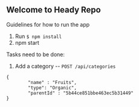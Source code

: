 Welcome to Heady Repo
-------------------------------
Guidelines for how to run the app

1. Run `$ npm install`
2. npm start

Tasks need to be done:

1. Add a category -- `POST /api/categories`

```
{
    	"name" : "Fruits",
    	"type": "Organic",
    	"parentId" : "5b44ce851bbe463ec5b31449"
}
```